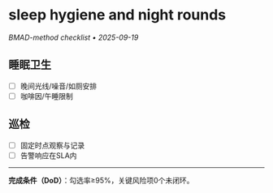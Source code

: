 # sleep hygiene and night rounds

_BMAD-method checklist • 2025-09-19_

## 睡眠卫生

- [ ] 晚间光线/噪音/如厕安排
- [ ] 咖啡因/午睡限制

## 巡检

- [ ] 固定时点观察与记录
- [ ] 告警响应在SLA内

---

**完成条件（DoD）**：勾选率≥95%，关键风险项0个未闭环。

